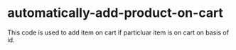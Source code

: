 # automatically-add-product-on-cart
This code is used to add item on cart if particluar item is on cart on basis of id.
